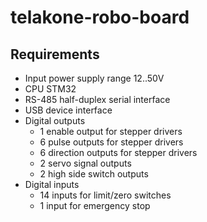 # telakone-robo-board

## Requirements


* Input power supply range 12..50V
* CPU STM32 
* RS-485 half-duplex serial interface
* USB device interface
* Digital outputs
  * 1 enable output for stepper drivers
  * 6 pulse outputs for stepper drivers
  * 6 direction outputs for stepper drivers
  * 2 servo signal outputs
  * 2 high side switch outputs
* Digital inputs
  * 14 inputs for limit/zero switches
  * 1 input for emergency stop
  
